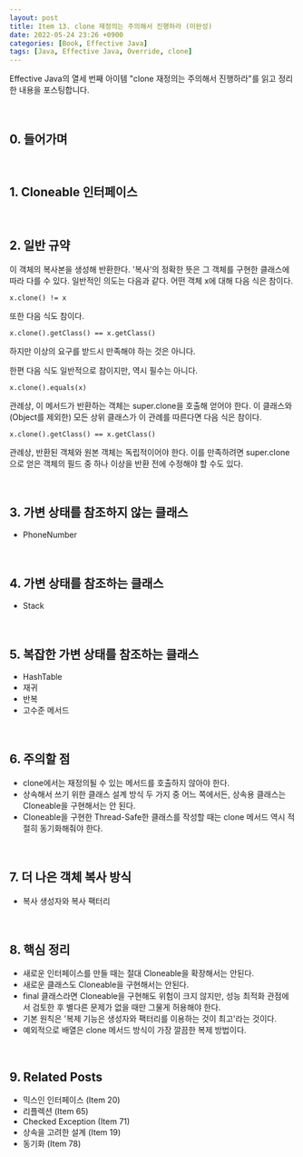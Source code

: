 ```yaml
---
layout: post
title: Item 13. clone 재정의는 주의해서 진행하라 (미완성)
date: 2022-05-24 23:26 +0900
categories: [Book, Effective Java]
tags: [Java, Effective Java, Override, clone]
---
```




Effective Java의 열세 번째 아이템 "clone 재정의는 주의해서 진행하라"를 읽고 정리한 내용을 포스팅합니다.

<br>

## 0. 들어가며



<br>

## 1. Cloneable 인터페이스



<br>

## 2. 일반 규약

이 객체의 복사본을 생성해 반환한다. '복사'의 정확한 뜻은 그 객체를 구현한 클래스에 따라 다를 수 있다. 일반적인 의도는 다음과 같다. 어떤 객체 x에 대해 다음 식은 참이다.

`x.clone() != x`

또한 다음 식도 참이다.

`x.clone().getClass() == x.getClass()`

하지만 이상의 요구를 받드시 만족해야 하는 것은 아니다.

한편 다음 식도 일반적으로 참이지만, 역시 필수는 아니다.

`x.clone().equals(x)`

관례상, 이 메서드가 반환하는 객체는 super.clone을 호출해 얻어야 한다. 이 클래스와 (Object를 제외한) 모든 상위 클래스가 이 관례를 따른다면 다음 식은 참이다.

`x.clone().getClass() == x.getClass()`

관례상, 반환된 객체와 원본 객체는 독립적이어야 한다. 이를 만족하려면 super.clone으로 얻은 객체의 필드 중 하나 이상을 반환 전에 수정해야 할 수도 있다.

<br>

## 3. 가변 상태를 참조하지 않는 클래스

- PhoneNumber

<br>

## 4. 가변 상태를 참조하는 클래스

- Stack

<br>

## 5. 복잡한 가변 상태를 참조하는 클래스

- HashTable
- 재귀
- 반복
- 고수준 메서드

<br>

## 6. 주의할 점

- clone에서는 재정의될 수 있는 메서드를 호출하지 않아야 한다.
- 상속해서 쓰기 위한 클래스 설계 방식 두 가지 중 어느 쪽에서든, 상속용 클래스는 Cloneable을 구현해서는 안 된다.
- Cloneable을 구현한 Thread-Safe한 클래스를 작성할 때는 clone 메서드 역시 적절히 동기화해줘야 한다.

<br>

## 7. 더 나은 객체 복사 방식

- 복사 생성자와 복사 팩터리

<br>

## 8. 핵심 정리

- 새로운 인터페이스를 만들 때는 절대 Cloneable을 확장해서는 안된다.
- 새로운 클래스도 Cloneable을 구현해서는 안된다.
- final 클래스라면 Cloneable을 구현해도 위험이 크지 않지만, 성능 최적화 관점에서 검토한 후 별다른 문제가 없을 때만 그물게 허용해야 한다.
- 기본 원칙은 '복제 기능은 생성자와 팩터리를 이용하는 것이 최고'라는 것이다.
- 예외적으로 배열은 clone 메서드 방식이 가장 깔끔한 복제 방법이다.

<br>

## 9. Related Posts

- 믹스인 인터페이스 (Item 20)
- 리플렉션 (Item 65)
- Checked Exception (Item 71)
- 상속을 고려한 설계 (Item 19)
- 동기화 (Item 78)
